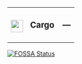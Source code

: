 <table><tr> <td colspan="1"> <h3 align="center"> <picture> <source media="(prefers-color-scheme: dark)" srcset="https://playform.cloud/Image/GitHub/Cargo.png"> <source media="(prefers-color-scheme: light)" srcset="https://playform.cloud/Image/GitHub/Cargo.png"> <img width="28" alt="" src="https://playform.cloud/Image/GitHub/Cargo.png"> </picture>  </h3> </td> <td colspan="3" valign="top"> <h3 align="center"> Cargo — </h3> </td> </tr></table><a href="https://fossa.app/projects/git%2Bgithub.com%2FCodeEditorLand%2FDependencyOXCCargo?ref=badge_large&issueType=license"><img src="https://fossa.app/api/projects/git%2Bgithub.com%2FCodeEditorLand%2FDependencyOXCCargo.svg?type=large&issueType=license" alt="FOSSA Status"></a>
